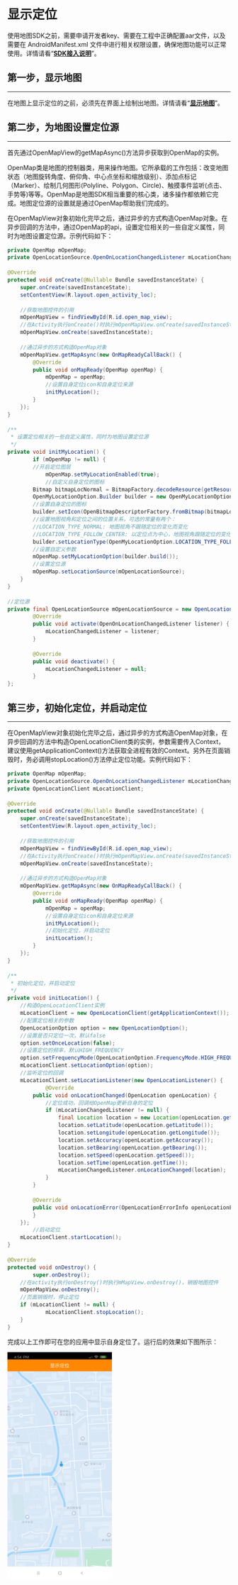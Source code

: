 # 显示定位

使用地图SDK之前，需要申请开发者key、需要在工程中正确配置aar文件，以及需要在 AndroidManifest.xml 文件中进行相关权限设置，确保地图功能可以正常使用。详情请看“**[SDK接入说明](/static/apimarket-docs/services/地图/SDK/使用文档/SDK接入说明.md)**”。

## 第一步，显示地图

------

在地图上显示定位的之前，必须先在界面上绘制出地图。详情请看“**[显示地图](/static/apimarket-docs/services/地图/SDK/使用文档/显示地图.md)**”。

## 第二步，为地图设置定位源

------

首先通过OpenMapView的getMapAsync()方法异步获取到OpenMap的实例。

OpenMap类是地图的控制器类，用来操作地图。它所承载的工作包括：改变地图状态（地图旋转角度、俯仰角、中心点坐标和缩放级别）、添加点标记（Marker）、绘制几何图形(Polyline、Polygon、Circle)、触摸事件监听(点击、手势等)等等。OpenMap是地图SDK相当重要的核心类，诸多操作都依赖它完成。地图定位源的设置就是通过OpenMap帮助我们完成的。

在OpenMapView对象初始化完毕之后，通过异步的方式构造OpenMap对象。在异步回调的方法中，通过OpenMap的api，设置定位相关的一些自定义属性，同时为地图设置定位源。示例代码如下：

```java
private OpenMap mOpenMap;
private OpenLocationSource.OpenOnLocationChangedListener mLocationChangedListener;

@Override
protected void onCreate(@Nullable Bundle savedInstanceState) {
    super.onCreate(savedInstanceState);
    setContentView(R.layout.open_activity_loc);

    //获取地图控件的引用
    mOpenMapView = findViewById(R.id.open_map_view);
    //在Activity执行onCreate()时执行mOpenMapView.onCreate(savedInstanceState)，创建地图
    mOpenMapView.onCreate(savedInstanceState);
    
  	//通过异步的方式构造OpenMap对象
    mOpenMapView.getMapAsync(new OnMapReadyCallBack() {
        @Override
        public void onMapReady(OpenMap openMap) {
            mOpenMap = openMap;
            //设置自身定位icon和自身定位来源
            initMyLocation();
        }
    });
}

/**
 * 设置定位相关的一些自定义属性，同时为地图设置定位源
 */
private void initMyLocation() {
		if (mOpenMap != null) {
      	//开启定位图层
    		mOpenMap.setMyLocationEnabled(true);
    		//自定义自身定位的图标
        Bitmap bitmapLocNormal = BitmapFactory.decodeResource(getResources(), R.drawable.my_location_arrow_normal);
        OpenMyLocationOption.Builder builder = new OpenMyLocationOption.Builder();
      	//设置自身定位的图标
        builder.setIcon(OpenBitmapDescriptorFactory.fromBitmap(bitmapLocNormal));
      	//设置地图视角和定位之间的位置关系，可选的常量有两个：
      	//LOCATION_TYPE_NORMAL: 地图视角不跟随定位的变化而变化
      	//LOCATION_TYPE_FOLLOW_CENTER: 以定位点为中心，地图视角跟随定位的变化而变化
        builder.setLocationType(OpenMyLocationOption.LOCATION_TYPE_FOLLOW_CENTER);
      	//设置自定义参数
        mOpenMap.setMyLocationOption(builder.build());
      	//设置定位源
        mOpenMap.setLocationSource(mOpenLocationSource);
    }
}

//定位源
private final OpenLocationSource mOpenLocationSource = new OpenLocationSource() {
        @Override
        public void activate(OpenOnLocationChangedListener listener) {
            mLocationChangedListener = listener;
        }

        @Override
        public void deactivate() {
            mLocationChangedListener = null;
        }
};
```

## 第三步，初始化定位，并启动定位

------

在OpenMapView对象初始化完毕之后，通过异步的方式构造OpenMap对象，在异步回调的方法中构造OpenLocationClient类的实例，参数需要传入Context，建议使用getApplicationContext()方法获取全进程有效的Context。另外在页面销毁时，务必调用stopLocation()方法停止定位功能。实例代码如下：

```java
private OpenMap mOpenMap;
private OpenLocationSource.OpenOnLocationChangedListener mLocationChangedListener;
private OpenLocationClient mLocationClient;

@Override
protected void onCreate(@Nullable Bundle savedInstanceState) {
    super.onCreate(savedInstanceState);
    setContentView(R.layout.open_activity_loc);

    //获取地图控件的引用
    mOpenMapView = findViewById(R.id.open_map_view);
    //在Activity执行onCreate()时执行mOpenMapView.onCreate(savedInstanceState)，创建地图
    mOpenMapView.onCreate(savedInstanceState);
    
  	//通过异步的方式构造OpenMap对象
    mOpenMapView.getMapAsync(new OnMapReadyCallBack() {
        @Override
        public void onMapReady(OpenMap openMap) {
            mOpenMap = openMap;
            //设置自身定位icon和自身定位来源
            initMyLocation();
          	//初始化定位，并启动定位
          	initLocation();
        }
    });
}

/**
 * 初始化定位，并启动定位
 */
private void initLocation() {
  	//构造OpenLocationClient实例
    mLocationClient = new OpenLocationClient(getApplicationContext());
  	//配置定位相关的参数
  	OpenLocationOption option = new OpenLocationOption();
  	//设置是否只定位一次，默认false
    option.setOnceLocation(false);
  	//设置定位的频率，默认HIGH_FREQUENCY
  	option.setFrequencyMode(OpenLocationOption.FrequencyMode.HIGH_FREQUENCY);
    mLocationClient.setLocationOption(option);
  	//监听定位的回调
    mLocationClient.setLocationListener(new OpenLocationListener() {
    		@Override
        public void onLocationChanged(OpenLocation openLocation) {
            //定位成功，回调给OpenMap更新自身的定位
            if (mLocationChangedListener != null) {
                final Location location = new Location(openLocation.getProvider());
                location.setLatitude(openLocation.getLatitude());
                location.setLongitude(openLocation.getLongitude());
                location.setAccuracy(openLocation.getAccuracy());
                location.setBearing(openLocation.getBearing());
                location.setSpeed(openLocation.getSpeed());
                location.setTime(openLocation.getTime());
                mLocationChangedListener.onLocationChanged(location);
            }
        }

        @Override
        public void onLocationError(OpenLocationErrorInfo openLocationErrorInfo) {
        }
    });
 		//启动定位
    mLocationClient.startLocation();
}

@Override
protected void onDestroy() {
		super.onDestroy();
  	//在activity执行onDestroy()时执行mMapView.onDestroy()，销毁地图控件
  	mOpenMapView.onDestroy();
  	//页面销毁时，停止定位
  	if (mLocationClient != null) {
    		mLocationClient.stopLocation();
    }
}
```
完成以上工作即可在您的应用中显示自身定位了。运行后的效果如下图所示：

<img src="../images/simple_show_location.png" alt="simple_show_location" style="zoom:50%;" />